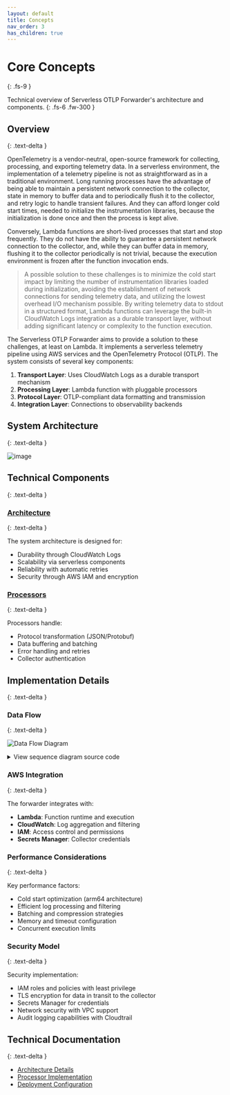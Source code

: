 ```yaml
---
layout: default
title: Concepts
nav_order: 3
has_children: true
---
```


# Core Concepts
{: .fs-9 }

Technical overview of Serverless OTLP Forwarder's architecture and components.
{: .fs-6 .fw-300 }

## Overview
{: .text-delta }

OpenTelemetry is a vendor-neutral, open-source framework for collecting, processing, and exporting telemetry data. In a serverless environment, the implementation of a telemetry pipeline is not as straightforward as in a traditional environment. Long running processes have the advantage of being able to maintain a persistent network connection to the collector, state in memory to buffer data and to periodically flush it to the collector, and retry logic to handle transient failures. And they can afford longer cold start times, needed to initialize the instrumentation libraries, because the initialization is done once and then the process is kept alive.

Conversely, Lambda functions are short-lived processes that start and stop frequently. They do not have the ability to guarantee a persistent network connection to the collector, and, while they can buffer data in memory, flushing it to the collector periodically is not trivial, because the execution environment is frozen after the function invocation ends. 

> A possible solution to these challenges is to minimize the cold start impact by limiting the number of instrumentation libraries loaded during initialization, avoiding the establishment of network connections for sending telemetry data, and utilizing the lowest overhead I/O mechanism possible. By writing telemetry data to stdout in a structured format, Lambda functions can leverage the built-in CloudWatch Logs integration as a durable transport layer, without adding significant latency or complexity to the function execution.

The Serverless OTLP Forwarder aims to provide a solution to these challenges, at least on Lambda. It implements a serverless telemetry pipeline using AWS services and the OpenTelemetry Protocol (OTLP). The system consists of several key components:

1. **Transport Layer**: Uses CloudWatch Logs as a durable transport mechanism
2. **Processing Layer**: Lambda function with pluggable processors
3. **Protocol Layer**: OTLP-compliant data formatting and transmission
4. **Integration Layer**: Connections to observability backends


## System Architecture
{: .text-delta }

![image](https://github.com/user-attachments/assets/7af44a01-10d5-439c-89bb-27a75cf21c41)

## Technical Components
{: .text-delta }

### [Architecture](architecture)
{: .text-delta }

The system architecture is designed for:
- Durability through CloudWatch Logs
- Scalability via serverless components
- Reliability with automatic retries
- Security through AWS IAM and encryption

### [Processors](processors)
{: .text-delta }

Processors handle:
- Protocol transformation (JSON/Protobuf)
- Data buffering and batching
- Error handling and retries
- Collector authentication

## Implementation Details
{: .text-delta }

### Data Flow
{: .text-delta }

![Data Flow Diagram](https://github.com/user-attachments/assets/2252d2e4-d30d-4a1c-b433-9b552c1ad383)

<details markdown="1">
<summary>View sequence diagram source code</summary>

```
sequenceDiagram
    participant App as Lambda Function
    participant CW as CloudWatch Logs
    participant Fwd as Forwarder
    participant Proc as Processor
    participant Col as Collector

    App->>CW: Write OTLP data to stdout
    Note over App,CW: Structured JSON/protobuf
    CW->>Fwd: Forward via subscription
    Note over CW,Fwd: Filter pattern match
    Fwd->>Proc: Process log events
    Note over Fwd,Proc: Transform & batch
    Proc->>Col: Forward via OTLP/HTTP
    Note over Proc,Col: Compressed & authenticated
```

</details>

### AWS Integration
{: .text-delta }

The forwarder integrates with:
- **Lambda**: Function runtime and execution
- **CloudWatch**: Log aggregation and filtering
- **IAM**: Access control and permissions
- **Secrets Manager**: Collector credentials

### Performance Considerations
{: .text-delta }

Key performance factors:
- Cold start optimization (arm64 architecture)
- Efficient log processing and filtering
- Batching and compression strategies
- Memory and timeout configuration
- Concurrent execution limits

### Security Model
{: .text-delta }

Security implementation:
- IAM roles and policies with least privilege
- TLS encryption for data in transit to the collector
- Secrets Manager for credentials
- Network security with VPC support
- Audit logging capabilities with Cloudtrail

## Technical Documentation
{: .text-delta }

- [Architecture Details](architecture)
- [Processor Implementation](processors)
- [Deployment Configuration](../deployment)